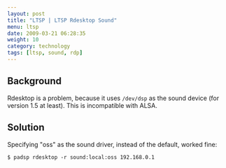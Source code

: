 ```yaml
---
layout: post
title: "LTSP | LTSP Rdesktop Sound"
menu: ltsp
date: 2009-03-21 06:28:35
weight: 10
category: technology
tags: [ltsp, sound, rdp]
---
```


## Background

Rdesktop is a problem, because it uses `/dev/dsp` as the sound device (for version 1.5 at least).  This is incompatible with ALSA.

## Solution

Specifying "oss" as the sound driver, instead of the default, worked fine:

    $ padsp rdesktop -r sound:local:oss 192.168.0.1


